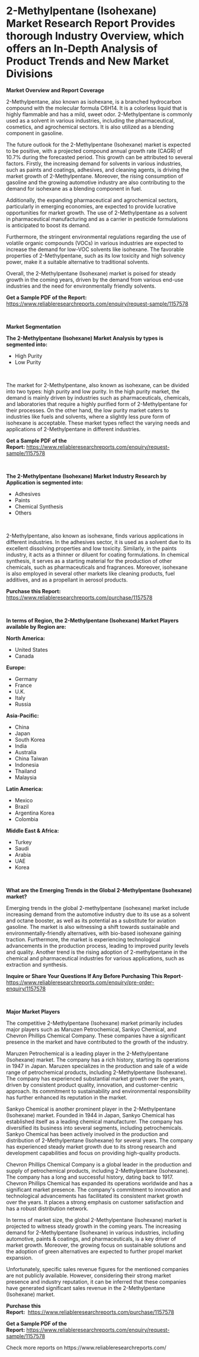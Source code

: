 <p><h1>2-Methylpentane (Isohexane) Market Research Report Provides thorough Industry Overview, which offers an In-Depth Analysis of Product Trends and New Market Divisions</h1></p><p><strong>Market Overview and Report Coverage</strong></p>
<p><p>2-Methylpentane, also known as isohexane, is a branched hydrocarbon compound with the molecular formula C6H14. It is a colorless liquid that is highly flammable and has a mild, sweet odor. 2-Methylpentane is commonly used as a solvent in various industries, including the pharmaceutical, cosmetics, and agrochemical sectors. It is also utilized as a blending component in gasoline.</p><p>The future outlook for the 2-Methylpentane (Isohexane) market is expected to be positive, with a projected compound annual growth rate (CAGR) of 10.7% during the forecasted period. This growth can be attributed to several factors. Firstly, the increasing demand for solvents in various industries, such as paints and coatings, adhesives, and cleaning agents, is driving the market growth of 2-Methylpentane. Moreover, the rising consumption of gasoline and the growing automotive industry are also contributing to the demand for isohexane as a blending component in fuel.</p><p>Additionally, the expanding pharmaceutical and agrochemical sectors, particularly in emerging economies, are expected to provide lucrative opportunities for market growth. The use of 2-Methylpentane as a solvent in pharmaceutical manufacturing and as a carrier in pesticide formulations is anticipated to boost its demand.</p><p>Furthermore, the stringent environmental regulations regarding the use of volatile organic compounds (VOCs) in various industries are expected to increase the demand for low-VOC solvents like isohexane. The favorable properties of 2-Methylpentane, such as its low toxicity and high solvency power, make it a suitable alternative to traditional solvents.</p><p>Overall, the 2-Methylpentane (Isohexane) market is poised for steady growth in the coming years, driven by the demand from various end-use industries and the need for environmentally friendly solvents.</p></p>
<p><strong>Get a Sample PDF of the Report:</strong> <a href="https://www.reliableresearchreports.com/enquiry/request-sample/1157578">https://www.reliableresearchreports.com/enquiry/request-sample/1157578</a></p>
<p>&nbsp;</p>
<p><strong>Market Segmentation</strong></p>
<p><strong>The 2-Methylpentane (Isohexane) Market Analysis by types is segmented into:</strong></p>
<p><ul><li>High Purity</li><li>Low Purity</li></ul></p>
<p>&nbsp;</p>
<p><p>The market for 2-Methylpentane, also known as isohexane, can be divided into two types: high purity and low purity. In the high purity market, the demand is mainly driven by industries such as pharmaceuticals, chemicals, and laboratories that require a highly purified form of 2-Methylpentane for their processes. On the other hand, the low purity market caters to industries like fuels and solvents, where a slightly less pure form of isohexane is acceptable. These market types reflect the varying needs and applications of 2-Methylpentane in different industries.</p></p>
<p><strong>Get a Sample PDF of the Report:</strong>&nbsp;<a href="https://www.reliableresearchreports.com/enquiry/request-sample/1157578">https://www.reliableresearchreports.com/enquiry/request-sample/1157578</a></p>
<p>&nbsp;</p>
<p><strong>The 2-Methylpentane (Isohexane) Market Industry Research by Application is segmented into:</strong></p>
<p><ul><li>Adhesives</li><li>Paints</li><li>Chemical Synthesis</li><li>Others</li></ul></p>
<p>&nbsp;</p>
<p><p>2-Methylpentane, also known as isohexane, finds various applications in different industries. In the adhesives sector, it is used as a solvent due to its excellent dissolving properties and low toxicity. Similarly, in the paints industry, it acts as a thinner or diluent for coating formulations. In chemical synthesis, it serves as a starting material for the production of other chemicals, such as pharmaceuticals and fragrances. Moreover, isohexane is also employed in several other markets like cleaning products, fuel additives, and as a propellant in aerosol products.</p></p>
<p><strong>Purchase this Report:</strong>&nbsp; <a href="https://www.reliableresearchreports.com/purchase/1157578">https://www.reliableresearchreports.com/purchase/1157578</a></p>
<p>&nbsp;</p>
<p><strong>In terms of Region, the 2-Methylpentane (Isohexane) Market Players available by Region are:</strong></p>
<p>
    <p> <strong> North America: </strong>
        <ul>
            <li>United States</li>
            <li>Canada</li>
        </ul>
        </p> 
    <p> <strong> Europe: </strong>
        <ul>
            <li>Germany</li>
            <li>France</li>
            <li>U.K.</li>
            <li>Italy</li>
            <li>Russia</li>
        </ul>
        </p> 
    <p> <strong> Asia-Pacific: </strong>
        <ul>
            <li>China</li>
            <li>Japan</li>
            <li>South Korea</li>
            <li>India</li>
            <li>Australia</li>
            <li>China Taiwan</li>
            <li>Indonesia</li>
            <li>Thailand</li>
            <li>Malaysia</li>
        </ul>
        </p> 
    <p> <strong> Latin America: </strong>
        <ul>
            <li>Mexico</li>
            <li>Brazil</li>
            <li>Argentina Korea</li>
            <li>Colombia</li>
        </ul>
        </p> 
    <p> <strong> Middle East & Africa: </strong>
        <ul>
            <li>Turkey</li>
            <li>Saudi</li>
            <li>Arabia</li>
            <li>UAE</li>
            <li>Korea</li>
        </ul>
    </p>
    </p>
<p>&nbsp;</p>
<p><strong>What are the Emerging Trends in the Global 2-Methylpentane (Isohexane) market?</strong></p>
<p><p>Emerging trends in the global 2-methylpentane (isohexane) market include increasing demand from the automotive industry due to its use as a solvent and octane booster, as well as its potential as a substitute for aviation gasoline. The market is also witnessing a shift towards sustainable and environmentally-friendly alternatives, with bio-based isohexane gaining traction. Furthermore, the market is experiencing technological advancements in the production process, leading to improved purity levels and quality. Another trend is the rising adoption of 2-methylpentane in the chemical and pharmaceutical industries for various applications, such as extraction and synthesis.</p></p>
<p><strong>Inquire or Share Your Questions If Any Before Purchasing This Report</strong>- <a href="https://www.reliableresearchreports.com/enquiry/pre-order-enquiry/1157578">https://www.reliableresearchreports.com/enquiry/pre-order-enquiry/1157578</a></p>
<p>&nbsp;</p>
<p><strong>Major Market Players</strong></p>
<p><p>The competitive 2-Methylpentane (Isohexane) market primarily includes major players such as Maruzen Petrochemical, Sankyo Chemical, and Chevron Phillips Chemical Company. These companies have a significant presence in the market and have contributed to the growth of the industry.</p><p>Maruzen Petrochemical is a leading player in the 2-Methylpentane (Isohexane) market. The company has a rich history, starting its operations in 1947 in Japan. Maruzen specializes in the production and sale of a wide range of petrochemical products, including 2-Methylpentane (Isohexane). The company has experienced substantial market growth over the years, driven by consistent product quality, innovation, and customer-centric approach. Its commitment to sustainability and environmental responsibility has further enhanced its reputation in the market.</p><p>Sankyo Chemical is another prominent player in the 2-Methylpentane (Isohexane) market. Founded in 1944 in Japan, Sankyo Chemical has established itself as a leading chemical manufacturer. The company has diversified its business into several segments, including petrochemicals. Sankyo Chemical has been actively involved in the production and distribution of 2-Methylpentane (Isohexane) for several years. The company has experienced steady market growth due to its strong research and development capabilities and focus on providing high-quality products.</p><p>Chevron Phillips Chemical Company is a global leader in the production and supply of petrochemical products, including 2-Methylpentane (Isohexane). The company has a long and successful history, dating back to 1917. Chevron Phillips Chemical has expanded its operations worldwide and has a significant market presence. The company's commitment to innovation and technological advancements has facilitated its consistent market growth over the years. It places a strong emphasis on customer satisfaction and has a robust distribution network.</p><p>In terms of market size, the global 2-Methylpentane (Isohexane) market is projected to witness steady growth in the coming years. The increasing demand for 2-Methylpentane (Isohexane) in various industries, including automotive, paints & coatings, and pharmaceuticals, is a key driver of market growth. Moreover, the growing focus on sustainable solutions and the adoption of green alternatives are expected to further propel market expansion.</p><p>Unfortunately, specific sales revenue figures for the mentioned companies are not publicly available. However, considering their strong market presence and industry reputation, it can be inferred that these companies have generated significant sales revenue in the 2-Methylpentane (Isohexane) market.</p></p>
<p><strong>Purchase this Report:</strong>&nbsp;&nbsp;<a href="https://www.reliableresearchreports.com/purchase/1157578">https://www.reliableresearchreports.com/purchase/1157578</a></p>
<p></p>
<p><strong>Get a Sample PDF of the Report:</strong>&nbsp;<a href="https://www.reliableresearchreports.com/enquiry/request-sample/1157578">https://www.reliableresearchreports.com/enquiry/request-sample/1157578</a></p>
<p>Check more reports on https://www.reliableresearchreports.com/</p>